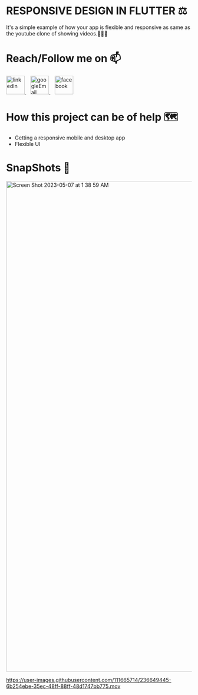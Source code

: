 # RESPONSIVE DESIGN IN FLUTTER ⚖️
It's a simple example of how your app is flexible and responsive as same as the youtube clone of showing videos.🧑🏽‍💻
# Reach/Follow me on 📫
<p align="left">
  <a href="https://www.linkedin.com/in/mohamed-fawzy-936b661b8/" target="_blank" rel="noreferrer"> <img src="https://img.icons8.com/fluency/2x/linkedin.png" alt="linkedIn" width="50" height="50"/> </a>&nbsp&nbsp
  <a href="mailto:fwzymohamed90@gmail.com" target="_blank" rel="noreferrer"> <img src="https://img.icons8.com/fluency/2x/google-logo.png" alt="googleEmail" width="50" height="50"/> </a>&nbsp&nbsp
  <a href="https://www.facebook.com/mohamed.fwzy.14" target="_blank" rel="noreferrer"> <img src="https://cdn.iconscout.com/icon/free/png-256/facebook-262-721949.png" alt="facebook" width="50" height="50"/> </a>
</p>

# How this project can be of help 🗺
* Getting a responsive mobile and desktop app
* Flexible UI

# SnapShots 📸
<img width="1328" alt="Screen Shot 2023-05-07 at 1 38 59 AM" src="https://user-images.githubusercontent.com/111665714/236649442-94bc58e7-e0c9-4202-ba64-f225c6d09437.png">

https://user-images.githubusercontent.com/111665714/236649445-6b254ebe-35ec-48ff-88ff-48d1747bb775.mov

